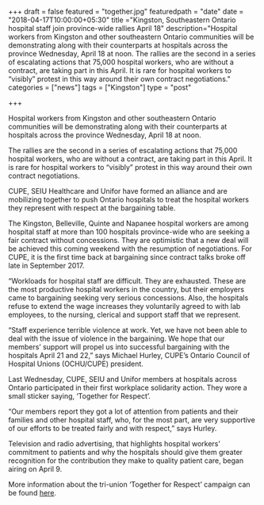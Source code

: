+++
draft = false
featured = "together.jpg"
featuredpath = "date"
date = "2018-04-17T10:00:00+05:30"
title ="Kingston, Southeastern Ontario hospital staff join province-wide rallies April 18"
description="Hospital workers from Kingston and other southeastern Ontario communities will be demonstrating along with their counterparts at hospitals across the province Wednesday, April 18 at noon. The rallies are the second in a series of escalating actions that 75,000 hospital workers, who are without a contract, are taking part in this April. It is rare for hospital workers to “visibly” protest in this way around their own contract negotiations."
categories = ["news"]
tags = ["Kingston"]
type = "post"

+++



Hospital workers from Kingston and other southeastern Ontario communities will be demonstrating along with their counterparts at hospitals across the province Wednesday, April 18 at noon.

The rallies are the second in a series of escalating actions that 75,000 hospital workers, who are without a contract, are taking part in this April. It is rare for hospital workers to “visibly” protest in this way around their own contract negotiations. 

CUPE, SEIU Healthcare and Unifor have formed an alliance and are mobilizing together to push Ontario hospitals to treat the hospital workers they represent with respect at the bargaining table.

The Kingston, Belleville, Quinte and Napanee hospital workers are among hospital staff at more than 100 hospitals province-wide who are seeking a fair contract without concessions. They are optimistic that a new deal will be achieved this coming weekend with the resumption of negotiations. For CUPE, it is the first time back at bargaining since contract talks broke off late in September 2017. 

“Workloads for hospital staff are difficult. They are exhausted. These are the most productive hospital workers in the country, but their employers came to bargaining seeking very serious concessions. Also, the hospitals refuse to extend the wage increases they voluntarily agreed to with lab employees, to the nursing, clerical and support staff that we represent.

“Staff experience terrible violence at work. Yet, we have not been able to deal with the issue of violence in the bargaining. We hope that our members’ support will propel us into successful bargaining with the hospitals April 21 and 22,” says Michael Hurley, CUPE’s Ontario Council of Hospital Unions (OCHU/CUPE) president.

Last Wednesday, CUPE, SEIU and Unifor members at hospitals across Ontario participated in their first workplace solidarity action. They wore a small sticker saying, ‘Together for Respect’.

“Our members report they got a lot of attention from patients and their families and other hospital staff, who, for the most part, are very supportive of our efforts to be treated fairly and with respect,” says Hurley.

Television and radio advertising, that highlights hospital workers’ commitment to patients and why the hospitals should give them greater recognition for the contribution they make to quality patient care, began airing on April 9. 

More information about the tri-union ‘Together for Respect’ campaign can be found [here](/news/unions-together-2018-03-28/).
